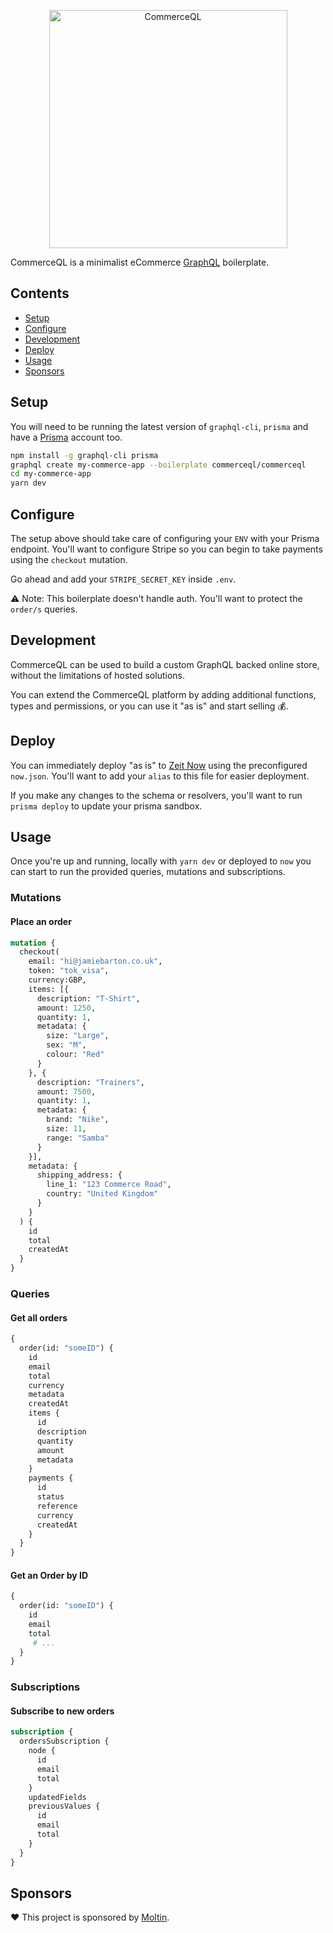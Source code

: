 <p align="center"><a href="https://www.commerceql.com"><img src="https://i.imgur.com/zPKLBwG.png" title="Serverless GraphQL eCommerce platform" alt="CommerceQL" width="381"></a></p>

CommerceQL is a minimalist eCommerce [GraphQL](https://prismagraphql.com) boilerplate.

## Contents

* [Setup](#setup)
* [Configure](#config)
* [Development](#dev)
* [Deploy](#deploy)
* [Usage](#usage)
* [Sponsors](#sponors)

## <a name="setup"></a>Setup

You will need to be running the latest version of `graphql-cli`, `prisma` and have a [Prisma](https://prismagraphql.com) account too.

```bash
npm install -g graphql-cli prisma
graphql create my-commerce-app --boilerplate commerceql/commerceql
cd my-commerce-app
yarn dev
```

## <a name="config"></a>Configure

The setup above should take care of configuring your `ENV` with your Prisma endpoint. You'll want to configure Stripe so you can begin to take payments using the `checkout` mutation.

Go ahead and add your `STRIPE_SECRET_KEY` inside `.env`.

⚠️ Note: This boilerplate doesn't handle auth. You'll want to protect the `order/s` queries.

## <a name="dev"></a>Development

CommerceQL can be used to build a custom GraphQL backed online store, without the limitations of hosted solutions.

You can extend the CommerceQL platform by adding additional functions, types and permissions, or you can use it "as is" and start selling 💰.

## <a name="deploy"></a>Deploy

You can immediately deploy "as is" to [Zeit Now](https://now.sh) using the preconfigured `now.json`. You'll want to add your `alias` to this file for easier deployment.

If you make any changes to the schema or resolvers, you'll want to run `prisma deploy` to update your prisma sandbox.

## Usage

Once you're up and running, locally with `yarn dev` or deployed to `now` you can start to run the provided queries, mutations and subscriptions.


### Mutations

#### Place an order
```graphql
mutation {
  checkout(
    email: "hi@jamiebarton.co.uk",
    token: "tok_visa",
    currency:GBP,
    items: [{
      description: "T-Shirt",
      amount: 1250,
      quantity: 1,
      metadata: {
        size: "Large",
        sex: "M",
        colour: "Red"
      }
    }, {
      description: "Trainers",
      amount: 7500,
      quantity: 1,
      metadata: {
        brand: "Nike",
        size: 11,
        range: "Samba"
      }
    }],
    metadata: {
      shipping_address: {
        line_1: "123 Commerce Road",
        country: "United Kingdom"
      }
    }
  ) {
    id
    total
    createdAt
  }
}
```

### Queries

#### Get all orders
```graphql
{
  order(id: "someID") {
    id
    email
    total
    currency
    metadata
    createdAt
    items {
      id
      description
      quantity
      amount
      metadata
    }
    payments {
      id
      status
      reference
      currency
      createdAt
    }
  }
}
```

#### Get an Order by ID
```graphql
{
  order(id: "someID") {
    id
    email
    total
     # ...
  }
}
```

### Subscriptions

#### Subscribe to new orders
```graphql
subscription {
  ordersSubscription {
    node {
      id
      email
      total
    }
    updatedFields
    previousValues {
      id
      email
      total
    }
  }
}
```

## <a name="sponsors"></a>Sponsors

❤️ This project is sponsored by [Moltin](https://moltin.com).